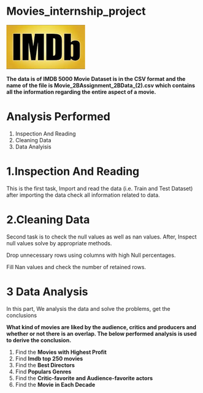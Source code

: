 # Movies_internship_project
![](https://github.com/ShivamGuptadata/Movies_internship_project/blob/main/imdb.jpg)

**The data is of IMDB 5000 Movie Dataset is in the CSV format and the name of the file is Movie_2BAssignment_2BData_(2).csv which contains all the information regarding the entire aspect of a movie.**

# Analysis Performed

1. Inspection And Reading
2. Cleaning Data
3. Data Analyisis

# 1.Inspection And Reading
This is the first task, Import and read the data (i.e. Train and Test Dataset) after importing the data check all information related to data.

# 2.Cleaning Data
Second task is to check the null values as well as nan values. After, Inspect null values solve by appropriate methods.

Drop unnecessary rows using columns with high Null percentages.

Fill Nan values and check the number of retained rows.

# 3 Data Analysis
In this part, We analysis the data and solve the problems, get the conclusions

**What kind of movies are liked by the audience, critics and producers and whether or not there is an overlap. The below performed analysis is used to derive the conclusion.**

1. Find the **Movies with Highest Profit**
2. Find **Imdb top 250 movies**
3. Find the **Best Directors**
4. Find **Populars Genres**
5. Find the **Critic-favorite and Audience-favorite actors**
6. Find the **Movie in Each Decade**
